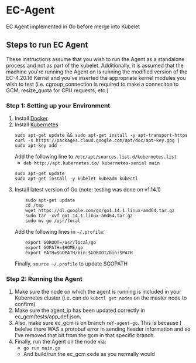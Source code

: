 # EC-Agent
EC Agent implemented in Go before merge into Kubelet

## Steps to run EC Agent
These instructions assume that you wish to run the Agent as a standalone process and not as part of the kubelet. Additionally, it is assumed that the machine you're running the Agent on is running the modified version of the EC-4.20.16 Kernel and you've inserted the appropriate kernel modules you wish to test (i.e. cgroup_connection is required to make a conneciton to GCM, resize_quota for CPU requests, etc.)

### Step 1: Setting up your Environment
1. Install [Docker](https://docs.docker.com/engine/install/ubuntu/)
2. Install [Kubernetes](https://blog.sourcerer.io/a-kubernetes-quick-start-for-people-who-know-just-enough-about-docker-to-get-by-71c5933b4633)
    ```
    sudo apt-get update && sudo apt-get install -y apt-transport-https
    curl -s https://packages.cloud.google.com/apt/doc/apt-key.gpg | sudo apt-key add -
    ```
    Add the following line to `/etc/apt/sources.list.d/kubernetes.list`
    - `deb http://apt.kubernetes.io/ kubernetes-xenial main`
    ```
    sudo apt-get update
    sudo apt-get install -y kubelet kubeadm kubectl
    ```
3. Install latest version of Go (note: testing was done on v1.14.1)
    ```
        sudo apt-get update
        cd /tmp
        wget https://dl.google.com/go/go1.14.1.linux-amd64.tar.gz
        sudo tar -xvf go1.14.1.linux-amd64.tar.gz
        sudo mv go /usr/local
    ```
    Add the following lines in `~/.profile`:
    ```
        export GOROOT=/usr/local/go
        export GOPATH=$HOME/go
        export PATH=$GOPATH/bin:$GOROOT/bin:$PATH
    ```
    Finally, `source ~/.profile` to update $GOPATH

<!-- 4. Install Protoc-gen-go
    - To install protoc-gen-go:
        ```
        go get -u github.com/golang/protobuf/protoc-gen-go
        ```
        The compiler plugin, protoc-gen-go, will be installed in `$GOPATH/bin` unless `$GOBIN` is set. It must be in your `$PATH` for the protocol compiler, `protoc`, to find it. -->

### Step 2: Running the Agent
1.  Make sure the node on which the agent is running is included in your Kubernetes cluster (i.e. can do `kubctl get nodes` on the master node to confirm)
2. Make sure the agent_ip has been updated correctly in ec_gcm/tests/app_def.json.
3. Also, make sure ec_gcm is on branch `ref-agent-go`. This is because I beleive there WAS a protobuf error in sending header information and so I've removed that bit from the gcm in that specific branch.
4. Finally, run the Agent on the node via: 
    - `go run main.go` 
    -  And build/run the ec_gcm code as you normally would